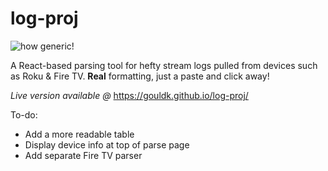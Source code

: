 # log-proj

![how generic!](https://i.imgur.com/lEuImot.png)</center>

A React-based parsing tool for hefty stream logs pulled from devices such as Roku & Fire TV. <b>Real</b> formatting, just a paste and click away!

<i> Live version available @ </i> https://gouldk.github.io/log-proj/

To-do:

<ul>
  <li>Add a more readable table</li>
  <li>Display device info at top of parse page</li>
  <li>Add separate Fire TV parser</li>
</ul>
